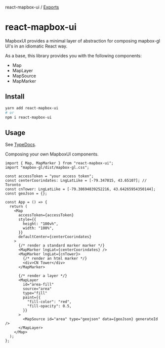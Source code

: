 react-mapbox-ui / [Exports](modules.md)

# react-mapbox-ui

MapboxUI provides a minimal layer of abstraction for composing mapbox-gl UI's in an idiomatic React way.

As a base, this library provides you with the following components:

- Map
- MapLayer
- MapSource
- MapMarker

## Install

```sh
yarn add react-mapbox-ui
# or
npm i react-mapbox-ui
```

## Usage

See [TypeDocs](/docs/modules.md).

Composing your own MapboxUI components.

```tsx
import { Map, MapMarker } from "react-mapbox-ui";
import "mapbox-gl/dist/mapbox-gl.css";

const accessToken = "your access token";
const centerCoorindates: LngLatLike = [-79.347015, 43.65107]; // Toronto
const cnTower: LngLatLike = [-79.38694839252216, 43.64265954350144];
const geoJson = {};

const App = () => {
  return (
    <Map
      accessToken={accessToken}
      style={{
        height: "100vh",
        width: "100%",
      }}
      defaultCenter={centerCoorindates}
    >
      {/* render a standard marker marker */}
      <MapMarker lngLat={centerCoorindates} />
      <MapMarker lngLat={cnTower}>
        {/* render an html marker */}
        <div>CN Tower</div>
      </MapMarker>

      {/* render a layer */}
      <MapLayer
        id="area-fill"
        source="area"
        type="fill"
        paint={{
          "fill-color": "red",
          "fill-opacity": 0.5,
        }}
      >
        <MapSource id="area" type="geojson" data={geoJson} generateId />
      </MapLayer>
    </Map>
  );
};
```
